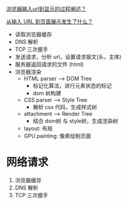 [浏览器输入url到显示的过程阐述？](https://github.com/ljianshu/Blog/issues/24)

[从输入 URL 到页面展示发生了什么？](https://juejin.cn/post/6931635435852529677#heading-31)

- 读取浏览器缓存
- DNS 解析
- TCP 三次握手
- 发送请求，分析 url，设置请求报文(头，主体)
- 服务器返回请求的文件 (html)
- 浏览器渲染
  - HTML parser --> DOM Tree
    - 标记化算法，进行元素状态的标记
    - dom 树构建
  - CSS parser --> Style Tree
    - 解析 css 代码，生成样式树
  - attachment --> Render Tree
    - 结合 dom树 与 style树，生成渲染树
  - layout: 布局
  - GPU painting: 像素绘制页面



# 网络请求

1.  浏览器缓存
2. DNS 解析
3. TCP 三次握手




















































